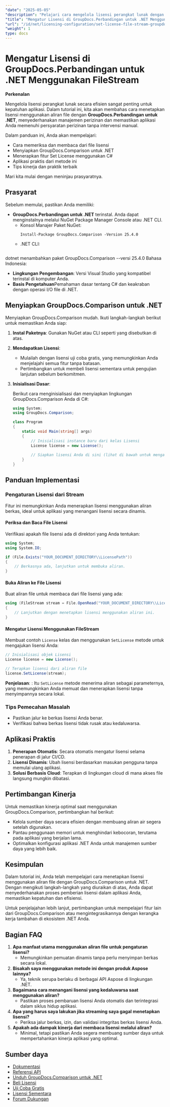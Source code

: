 ```yaml
---
"date": "2025-05-05"
"description": "Pelajari cara mengelola lisensi perangkat lunak dengan mudah menggunakan GroupDocs.Comparison untuk .NET menggunakan aliran file. Panduan ini menyediakan contoh kode dan praktik terbaik."
"title": "Mengatur Lisensi di GroupDocs.Perbandingan untuk .NET Menggunakan FileStream"
"url": "/id/net/licensing-configuration/set-license-file-stream-groupdocs-comparison-dotnet/"
"weight": 1
type: docs
---
```

# Mengatur Lisensi di GroupDocs.Perbandingan untuk .NET Menggunakan FileStream

**Perkenalan**

Mengelola lisensi perangkat lunak secara efisien sangat penting untuk kepatuhan aplikasi. Dalam tutorial ini, kita akan membahas cara menetapkan lisensi menggunakan aliran file dengan **GroupDocs.Perbandingan untuk .NET**, menyederhanakan manajemen perizinan dan memastikan aplikasi Anda memenuhi persyaratan perizinan tanpa intervensi manual.

Dalam panduan ini, Anda akan mempelajari:
- Cara memeriksa dan membaca dari file lisensi
- Menyiapkan GroupDocs.Comparison untuk .NET
- Menerapkan fitur Set License menggunakan C#
- Aplikasi praktis dari metode ini
- Tips kinerja dan praktik terbaik

Mari kita mulai dengan meninjau prasyaratnya.

## Prasyarat

Sebelum memulai, pastikan Anda memiliki:
- **GroupDocs.Perbandingan untuk .NET** terinstal. Anda dapat menginstalnya melalui NuGet Package Manager Console atau .NET CLI.
  - Konsol Manajer Paket NuGet:
    ```shell
    Install-Package GroupDocs.Comparison -Version 25.4.0
    ```
  - .NET CLI:
    ```bash
dotnet menambahkan paket GroupDocs.Comparison --versi 25.4.0
    Bahasa Indonesia:
- **Lingkungan Pengembangan**: Versi Visual Studio yang kompatibel terinstal di komputer Anda.
- **Basis Pengetahuan**Pemahaman dasar tentang C# dan keakraban dengan operasi I/O file di .NET.

## Menyiapkan GroupDocs.Comparison untuk .NET

Menyiapkan GroupDocs.Comparison mudah. Ikuti langkah-langkah berikut untuk memastikan Anda siap:

1. **Instal Paketnya**: Gunakan NuGet atau CLI seperti yang disebutkan di atas.
2. **Mendapatkan Lisensi**:
   - Mulailah dengan lisensi uji coba gratis, yang memungkinkan Anda menjelajahi semua fitur tanpa batasan.
   - Pertimbangkan untuk membeli lisensi sementara untuk pengujian lanjutan sebelum berkomitmen.
3. **Inisialisasi Dasar**:

    Berikut cara menginisialisasi dan menyiapkan lingkungan GroupDocs.Comparison Anda di C#:

    ```csharp
    using System;
    using GroupDocs.Comparison;

    class Program
    {
        static void Main(string[] args)
        {
            // Inisialisasi instance baru dari kelas Lisensi
            License license = new License();
            
            // Siapkan lisensi Anda di sini (lihat di bawah untuk mengaturnya dari aliran)
        }
    }
    ```

## Panduan Implementasi

### Pengaturan Lisensi dari Stream

Fitur ini memungkinkan Anda menerapkan lisensi menggunakan aliran berkas, ideal untuk aplikasi yang menangani lisensi secara dinamis.

#### Periksa dan Baca File Lisensi

Verifikasi apakah file lisensi ada di direktori yang Anda tentukan:

```csharp
using System;
using System.IO;

if (File.Exists("YOUR_DOCUMENT_DIRECTORY\\LicensePath"))
{
    // Berkasnya ada, lanjutkan untuk membuka aliran.
}
```

#### Buka Aliran ke File Lisensi

Buat aliran file untuk membaca dari file lisensi yang ada:

```csharp
using (FileStream stream = File.OpenRead("YOUR_DOCUMENT_DIRECTORY\\LicensePath"))
{
    // Lanjutkan dengan menetapkan lisensi menggunakan aliran ini.
}
```

#### Mengatur Lisensi Menggunakan FileStream

Membuat contoh `License` kelas dan menggunakan `SetLicense` metode untuk mengajukan lisensi Anda:

```csharp
// Inisialisasi objek Lisensi
License license = new License();

// Terapkan lisensi dari aliran file
license.SetLicense(stream);
```

**Penjelasan**: : Itu `SetLicense` metode menerima aliran sebagai parameternya, yang memungkinkan Anda memuat dan menerapkan lisensi tanpa menyimpannya secara lokal.

### Tips Pemecahan Masalah

- Pastikan jalur ke berkas lisensi Anda benar.
- Verifikasi bahwa berkas lisensi tidak rusak atau kedaluwarsa.

## Aplikasi Praktis

1. **Penerapan Otomatis**: Secara otomatis mengatur lisensi selama penerapan di jalur CI/CD.
2. **Lisensi Dinamis**: Ubah lisensi berdasarkan masukan pengguna tanpa memulai ulang aplikasi.
3. **Solusi Berbasis Cloud**: Terapkan di lingkungan cloud di mana akses file langsung mungkin dibatasi.

## Pertimbangan Kinerja

Untuk memastikan kinerja optimal saat menggunakan GroupDocs.Comparison, pertimbangkan hal berikut:
- Kelola sumber daya secara efisien dengan membuang aliran air segera setelah digunakan.
- Pantau penggunaan memori untuk menghindari kebocoran, terutama pada aplikasi yang berjalan lama.
- Optimalkan konfigurasi aplikasi .NET Anda untuk manajemen sumber daya yang lebih baik.

## Kesimpulan

Dalam tutorial ini, Anda telah mempelajari cara menetapkan lisensi menggunakan aliran file dengan GroupDocs.Comparison untuk .NET. Dengan mengikuti langkah-langkah yang diuraikan di atas, Anda dapat menyederhanakan proses pemberian lisensi dalam aplikasi Anda, memastikan kepatuhan dan efisiensi.

Untuk penjelajahan lebih lanjut, pertimbangkan untuk mempelajari fitur lain dari GroupDocs.Comparison atau mengintegrasikannya dengan kerangka kerja tambahan di ekosistem .NET Anda.

## Bagian FAQ

1. **Apa manfaat utama menggunakan aliran file untuk pengaturan lisensi?**
   - Memungkinkan pemuatan dinamis tanpa perlu menyimpan berkas secara lokal.
2. **Bisakah saya menggunakan metode ini dengan produk Aspose lainnya?**
   - Ya, teknik serupa berlaku di berbagai API Aspose di lingkungan .NET.
3. **Bagaimana cara menangani lisensi yang kedaluwarsa saat menggunakan aliran?**
   - Pastikan proses pembaruan lisensi Anda otomatis dan terintegrasi dalam siklus hidup aplikasi.
4. **Apa yang harus saya lakukan jika streaming saya gagal menetapkan lisensi?**
   - Periksa jalur berkas, izin, dan validasi integritas berkas lisensi Anda.
5. **Apakah ada dampak kinerja dari membaca lisensi melalui aliran?**
   - Minimal, tetapi pastikan Anda segera membuang sumber daya untuk mempertahankan kinerja aplikasi yang optimal.

## Sumber daya

- [Dokumentasi](https://docs.groupdocs.com/comparison/net/)
- [Referensi API](https://reference.groupdocs.com/comparison/net/)
- [Unduh GroupDocs.Comparison untuk .NET](https://releases.groupdocs.com/comparison/net/)
- [Beli Lisensi](https://purchase.groupdocs.com/buy)
- [Uji Coba Gratis](https://releases.groupdocs.com/comparison/net/)
- [Lisensi Sementara](https://purchase.groupdocs.com/temporary-license/)
- [Forum Dukungan](https://forum.groupdocs.com/c/comparison/)